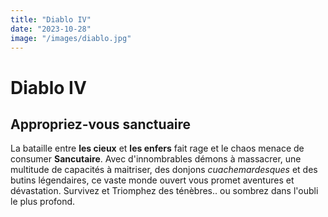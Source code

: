 ```yaml
---
title: "Diablo IV"
date: "2023-10-28"
image: "/images/diablo.jpg"
---
```


# Diablo IV
## Appropriez-vous sanctuaire

La bataille entre __les cieux__ et __les enfers__ fait rage et le chaos menace de consumer __Sancutaire__. Avec d'innombrables démons à massacrer, une multitude de capacités à maitriser, des donjons _cuachemardesques_ et des butins légendaires, ce vaste monde ouvert vous promet aventures et dévastation. Survivez et Triomphez des ténèbres.. ou sombrez dans l'oubli le plus profond.